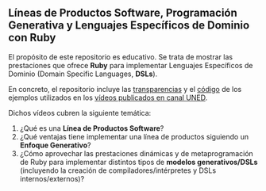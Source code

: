 ## Líneas de Productos Software, Programación Generativa y Lenguajes Específicos de Dominio con Ruby 

El propósito de este repositorio es educativo. Se trata de mostrar las prestaciones que ofrece **Ruby** para implementar Lenguajes Específicos de Dominio (Domain Specific Languages, **DSLs**). 

En concreto, el repositorio incluye las [transparencias](https://github.com/rheradio/ruby_dsl/tree/master/transparencias) y el [código](https://github.com/rheradio/ruby_dsl/tree/master/codigo) de los ejemplos utilizados en los [vídeos publicados en canal UNED](https://canal.uned.es/series/5aa65e72b1111ff2278b4570).

Dichos vídeos cubren la siguiente temática:

1. ¿Qué es una **Línea de Productos Software**?
2. ¿Qué ventajas tiene implementar una línea de productos siguiendo un **Enfoque Generativo**? 
3. ¿Cómo aprovechar las prestaciones dinámicas y de metaprogramación de Ruby para implementar distintos tipos de **modelos generativos/DSLs** (incluyendo la creación de compiladores/intérpretes y DSLs internos/externos)?
